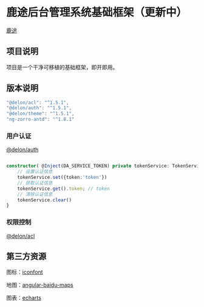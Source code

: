 # 鹿途后台管理系统基础框架（更新中）

[鹿途](https://github.com/ZhouRenYou/ng-deerway)

##  项目说明

项目是一个干净可移植的基础框架，即开即用。

## 版本说明

```ts
"@delon/acl": "^1.5.1",
"@delon/auth": "^1.5.1",
"@delon/theme": "^1.5.1",
"ng-zorro-antd": "^1.8.1"
```

### 用户认证

[@delon/auth](https://ng-alain.com/auth/getting-started)


```ts

constructor( @Inject(DA_SERVICE_TOKEN) private tokenService: TokenService) {
    // 设置认证信息
    tokenService.set({token:'token'})
    // 获取认证信息
    tokenService.get().token; // token
    // 清除认证信息
    tokenService.clear()
}
```

### 权限控制

[@delon/acl](https://ng-alain.com/acl/getting-started/zh)

## 第三方资源

图标：[iconfont](http://iconfont.cn)

地图：[angular-baidu-maps](https://github.com/cipchk/angular-baidu-maps)

图表：[echarts](http://echarts.baidu.com/index.html)

